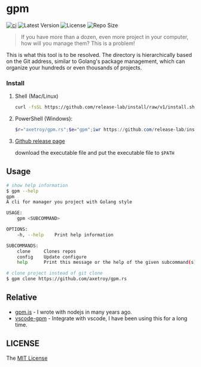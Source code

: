 # gpm

[![ci](https://github.com/axetroy/gpm.rs/actions/workflows/ci.yml/badge.svg)](https://github.com/axetroy/gpm.rs/actions/workflows/ci.yml)
![Latest Version](https://img.shields.io/github/v/release/axetroy/gpm.rs.svg)
![License](https://img.shields.io/github/license/axetroy/gpm.rs.svg)
![Repo Size](https://img.shields.io/github/repo-size/axetroy/gpm.rs.svg)

> If you have more than a dozen, even more project in your computer, how will you manage them? This is a problem!

This is what this tool is to be resolved. The directory is hierarchically based on the Git address, similar to Golang's package management, which can organize your hundreds or even thousands of projects.

### Install

1.  Shell (Mac/Linux)

    ```bash
    curl -fsSL https://github.com/release-lab/install/raw/v1/install.sh | bash -s -- -r=axetroy/gpm.rs -e=gpm
    ```

2.  PowerShell (Windows):

    ```powershell
    $r="axetroy/gpm.rs";$e="gpm";iwr https://github.com/release-lab/install/raw/v1/install.ps1 -useb | iex
    ```

3.  [Github release page](https://github.com/axetroy/gpm.rs/releases)

    download the executable file and put the executable file to `$PATH`

## Usage

```sh
# show help information
$ gpm --help
gpm
A cli for manager you project with Golang style

USAGE:
    gpm <SUBCOMMAND>

OPTIONS:
    -h, --help    Print help information

SUBCOMMANDS:
    clone     Clones repos
    config    Update configure
    help      Print this message or the help of the given subcommand(s)

# clone project instead of git clone
$ gpm clone https://github.com/axetroy/gpm.rs
```

## Relative

- [gpm.js](https://github.com/gpmer/gpm.js) - I wrote with nodejs in many years ago.
- [vscode-gpm](https://github.com/axetroy/vscode-gpm) - Integrate with vscode, I have been using this for a long time.

## LICENSE

The [MIT License](LICENSE)
